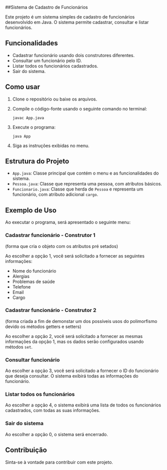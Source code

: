 ##Sistema de Cadastro de Funcionários

Este projeto é um sistema simples de cadastro de funcionários desenvolvido em Java. O sistema permite cadastrar, consultar e listar funcionários.

## Funcionalidades

- Cadastrar funcionário usando dois construtores diferentes.
- Consultar um funcionário pelo ID.
- Listar todos os funcionários cadastrados.
- Sair do sistema.

## Como usar

1. Clone o repositório ou baixe os arquivos.

2. Compile o código-fonte usando o seguinte comando no terminal:
    ```
    javac App.java
    ```

3. Execute o programa:
    ```
    java App
    ```

4. Siga as instruções exibidas no menu.

## Estrutura do Projeto

- `App.java`: Classe principal que contém o menu e as funcionalidades do sistema.
- `Pessoa.java`: Classe que representa uma pessoa, com atributos básicos.
- `Funcionario.java`: Classe que herda de `Pessoa` e representa um funcionário, com atributo adicional `cargo`.

## Exemplo de Uso

Ao executar o programa, será apresentado o seguinte menu:


### Cadastrar funcionário - Construtor 1
(forma que cria o objeto com os atributos pré setados)

Ao escolher a opção 1, você será solicitado a fornecer as seguintes informações:
- Nome do funcionário
- Alergias
- Problemas de saúde
- Telefone
- Email
- Cargo

### Cadastrar funcionário - Construtor 2
(forma criada a fim de demonstar um dos possíveis usos do polimorfismo devido os métodos getters e setters)

Ao escolher a opção 2, você será solicitado a fornecer as mesmas informações da opção 1, mas os dados serão configurados usando métodos `set`.

### Consultar funcionário

Ao escolher a opção 3, você será solicitado a fornecer o ID do funcionário que deseja consultar. O sistema exibirá todas as informações do funcionário.

### Listar todos os funcionários

Ao escolher a opção 4, o sistema exibirá uma lista de todos os funcionários cadastrados, com todas as suas informações.

### Sair do sistema

Ao escolher a opção 0, o sistema será encerrado.

## Contribuição

Sinta-se à vontade para contribuir com este projeto.
